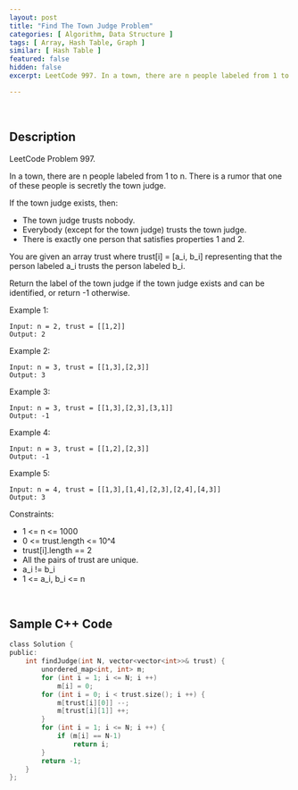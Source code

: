 ```yaml
---
layout: post
title: "Find The Town Judge Problem"
categories: [ Algorithm, Data Structure ]
tags: [ Array, Hash Table, Graph ]
similar: [ Hash Table ]
featured: false
hidden: false
excerpt: LeetCode 997. In a town, there are n people labeled from 1 to n. There is a rumor that one of these people is secretly the town judge.

---
```


<br />

## Description

LeetCode Problem 997.

In a town, there are n people labeled from 1 to n. There is a rumor that one of these people is secretly the town judge.

If the town judge exists, then:
* The town judge trusts nobody.
* Everybody (except for the town judge) trusts the town judge.
* There is exactly one person that satisfies properties 1 and 2.

You are given an array trust where trust[i] = [a_i, b_i] representing that the person labeled a_i trusts the person labeled b_i.

Return the label of the town judge if the town judge exists and can be identified, or return -1 otherwise.

Example 1:
```
Input: n = 2, trust = [[1,2]]
Output: 2
```

Example 2:
```
Input: n = 3, trust = [[1,3],[2,3]]
Output: 3
```

Example 3:
```
Input: n = 3, trust = [[1,3],[2,3],[3,1]]
Output: -1
```

Example 4:
```
Input: n = 3, trust = [[1,2],[2,3]]
Output: -1
```

Example 5:
```
Input: n = 4, trust = [[1,3],[1,4],[2,3],[2,4],[4,3]]
Output: 3
```

Constraints:
* 1 <= n <= 1000
* 0 <= trust.length <= 10^4
* trust[i].length == 2
* All the pairs of trust are unique.
* a_i != b_i
* 1 <= a_i, b_i <= n

<br />

## Sample C++ Code


```c
class Solution {
public:
    int findJudge(int N, vector<vector<int>>& trust) {
        unordered_map<int, int> m;
        for (int i = 1; i <= N; i ++) 
            m[i] = 0;
        for (int i = 0; i < trust.size(); i ++) {
            m[trust[i][0]] --;
            m[trust[i][1]] ++;
        }
        for (int i = 1; i <= N; i ++) {
            if (m[i] == N-1)
                return i;
        }
        return -1;
    }
};
```


